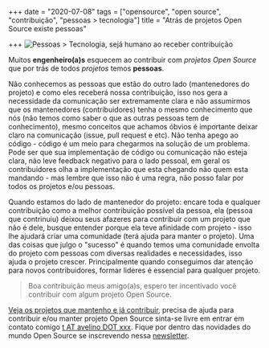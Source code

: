 +++
date = "2020-07-08"
tags = ["opensource", "open source", "contribuição", "pessoas > tecnologia"]
title = "Atrás de projetos Open Source existe pessoas"

+++
![Pessoas > Tecnologia, sejá humano ao receber contribuição](/blog/open-source-community.jpg#center)

Muitos **engenheiro(a)s** esquecem ao contribuir com _projetos Open Source_ que por trás de todos _projetos_ temos **pessoas**.

Não conhecemos as pessoas que estão do outro lado (mantenedores do projeto) e como eles receberá nossa contribuição, isso nos gera a necessidade da comunicação ser extremamente clara e não assumirmos que os mantenedores (contribuidores) tenha o mesmo conhecimento que nós (não temos como saber o que as outras pessoas tem de conhecimento), mesmo conceitos que achamos óbvios é importante deixar claro na comunicação (issue, pull request e etc).
Não tenha apego ao código - código é um meio para chegarmos na solução de um problema. Pode ser que sua implementação de código ou comunicação não esteja clara, não leve feedback negativo para o lado pessoal, em geral os contribuidores olha a implementação que esta chegando não quem esta mandando - mas lembre que isso não é uma regra, não posso falar por todos os projetos e/ou pessoas.

Quando estamos do lado de mantenedor do projeto: encare toda e qualquer contribuição como a melhor contribuição possível da pessoa, ela (pessoa que contrinuiu) deixou seus afazeres para contribuir com um projeto que não é dele, busque entender porque ela teve afinidade com projeto - isso lhe ajudará criar uma comunidade (terá ajuda para manter o projeto). Uma das coisas que julgo o "sucesso" é quando temos uma comunidade envolta do projeto com pessoas com diversas realidades e necessidades, isso ajuda o projeto crescer. Principalmente quando conseguimos dar atenção para novos contribuidores, formar lideres é essencial para qualquer projeto.

> Boa contribuição meus amigo(a)s, espero ter incentivado você contribuir com algum projeto Open Source.

[Veja os projetos que mantenho e já contribuir](https://github.com/avelino), precisa de ajuda para contribuir e/ou manter projeto Open Source sinta-se livre em entrar em contato comigo [t AT avelino DOT xxx](mailto:t+opensource@avelino.xxx). Fique por dentro das novidades do mundo Open Source se inscrevendo nessa [newsletter](https://mailchi.mp/fd3190254650/open-source).
